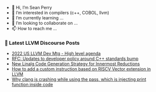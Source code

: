 - 👋 Hi, I’m Sean Perry
- 👀 I’m interested in compilers (c++, COBOL, llvm)
- 🌱 I’m currently learning ...
- 💞️ I’m looking to collaborate on ...
- 📫 How to reach me ...

<!---
s66perry/s66perry is a ✨ special ✨ repository because its `README.md` (this file) appears on your GitHub profile.
You can click the Preview link to take a look at your changes.
--->
### 📕 Latest LLVM Discourse Posts

<!-- DISCOURSE-LLVM:START -->
- [2022 US LLVM Dev Mtg - High level agenda](https://discourse.llvm.org/t/2022-us-llvm-dev-mtg-high-level-agenda/64086#post_5)
- [RFC: Updates to developer policy around C++ standards bump](https://discourse.llvm.org/t/rfc-updates-to-developer-policy-around-c-standards-bump/64383?page=2#post_24)
- [New Linalg Code Generation Strategy for Innermost Reductions](https://discourse.llvm.org/t/new-linalg-code-generation-strategy-for-innermost-reductions/64596#post_2)
- [How to add a custom instruction based on RISCV Vector extension in LLVM](https://discourse.llvm.org/t/how-to-add-a-custom-instruction-based-on-riscv-vector-extension-in-llvm/64566#post_3)
- [Why clang is crashing while using the pass, which is injecting print function inside code](https://discourse.llvm.org/t/why-clang-is-crashing-while-using-the-pass-which-is-injecting-print-function-inside-code/64585#post_2)
<!-- DISCOURSE-LLVM:END -->
